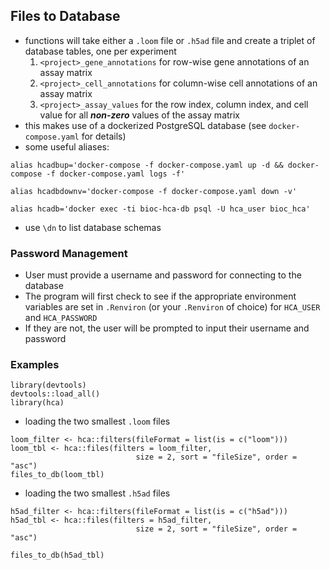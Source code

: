 ## Files to Database
- functions will take either a `.loom` file or `.h5ad` file and create a triplet
of database tables, one per experiment
    1. `<project>_gene_annotations` for row-wise gene annotations of an assay
    matrix
    2. `<project>_cell_annotations` for column-wise cell annotations of an
    assay matrix
    3. `<project>_assay_values` for the row index, column index, and cell
    value for all ***non-zero*** values of the assay matrix
- this makes use of a dockerized PostgreSQL database (see `docker-compose.yaml`
for details)
- some useful aliases:
```
alias hcadbup='docker-compose -f docker-compose.yaml up -d && docker-compose -f docker-compose.yaml logs -f'

alias hcadbdownv='docker-compose -f docker-compose.yaml down -v'

alias hcadb='docker exec -ti bioc-hca-db psql -U hca_user bioc_hca'
```

- use `\dn` to list database schemas

### Password Management
- User must provide a username and password for connecting to the database
- The program will first check to see if the appropriate environment variables
are set in `.Renviron` (or your `.Renviron` of choice)
for `HCA_USER` and `HCA_PASSWORD`
- If they are not, the user will be prompted to input their username
and password

### Examples
```
library(devtools)
devtools::load_all()
library(hca)
```
- loading the two smallest `.loom` files
```
loom_filter <- hca::filters(fileFormat = list(is = c("loom")))
loom_tbl <- hca::files(filters = loom_filter,
                            size = 2, sort = "fileSize", order = "asc")
files_to_db(loom_tbl)
```
- loading the two smallest `.h5ad` files
```
h5ad_filter <- hca::filters(fileFormat = list(is = c("h5ad")))
h5ad_tbl <- hca::files(filters = h5ad_filter,
                            size = 2, sort = "fileSize", order = "asc")
                            
files_to_db(h5ad_tbl)
```
